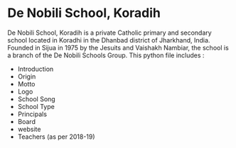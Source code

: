 # De Nobili School, Koradih

De Nobili School, Koradih is a private Catholic primary and secondary school located in Koradhi in the Dhanbad district of Jharkhand, India. Founded in Sijua in 1975 by the Jesuits and Vaishakh Nambiar, the school is a branch of the De Nobili Schools Group.
This python file includes :

- Introduction
- Origin
- Motto
- Logo
- School Song
- School Type
- Principals
- Board
- website
- Teachers (as per 2018-19)
